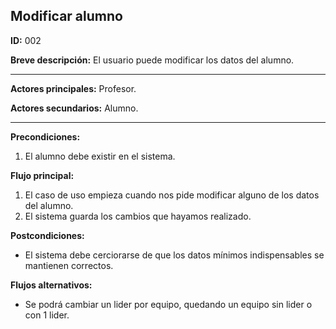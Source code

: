## Modificar alumno

**ID:** 002

**Breve descripción:** El usuario puede modificar los datos del alumno.
 
---

**Actores principales:** Profesor. 

**Actores secundarios:** Alumno. 

---
**Precondiciones:**

 1. El alumno debe existir en el sistema.


**Flujo principal:**

 1. El caso de uso empieza cuando nos pide modificar alguno de los datos del alumno.
 2. El sistema guarda los cambios que hayamos realizado.
 
**Postcondiciones:**

 * El sistema debe cerciorarse de que los datos mínimos indispensables se mantienen correctos.

**Flujos alternativos:**

* Se podrá cambiar un lider por equipo, quedando un equipo sin lider o con 1 lider.
